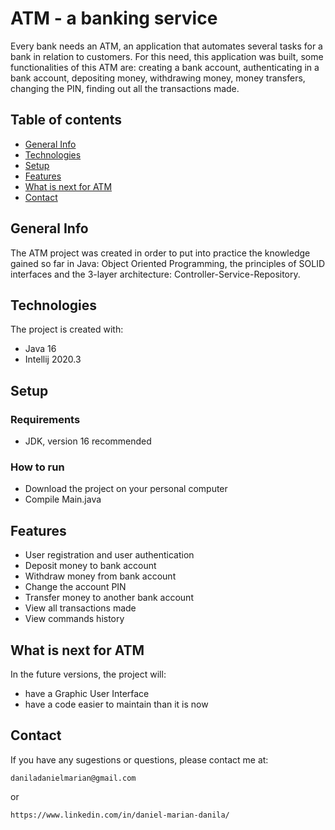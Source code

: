 # **ATM - a banking service**
Every bank needs an ATM, an application that automates several tasks for a bank in relation to customers. For this need, this application was built, some functionalities of this ATM are: creating a bank account, authenticating in a bank account, depositing money, withdrawing money, money transfers, changing the PIN, finding out all the transactions made.

## Table of contents
* [General Info](#general-info)
* [Technologies](#technologies)
* [Setup](#setup)
* [Features](#features)
* [What is next for ATM](#what-is-next-for-atm)
* [Contact](#contact)

## General Info
The ATM project was created in order to put into practice the knowledge gained so far in Java: Object Oriented Programming, the principles of SOLID interfaces and the 3-layer architecture: Controller-Service-Repository.

## Technologies
The project is created with:
* Java 16
* Intellij 2020.3

## Setup 
### Requirements
* JDK, version 16 recommended
### How to run
* Download the project on your personal computer
* Compile Main.java

## Features
* User registration and user authentication
* Deposit money to bank account
* Withdraw money from bank account
* Change the account PIN
* Transfer money to another bank account
* View all transactions made
* View commands history

## What is next for ATM
In the future versions, the project will:
* have a Graphic User Interface
* have a code easier to maintain than it is now

## Contact
If you have any sugestions or questions, please contact me at:
```
daniladanielmarian@gmail.com
```
or
```
https://www.linkedin.com/in/daniel-marian-danila/
```
